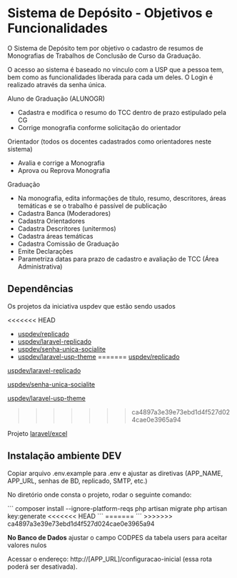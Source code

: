 # Sistema de Depósito - Objetivos e Funcionalidades
<p>O Sistema de Depósito tem por objetivo o cadastro de resumos de Monografias de Trabalhos de Conclusão de Curso da Graduação.</p>
<p>O acesso ao sistema é baseado no vínculo com a USP que a pessoa tem, bem como as funcionalidades liberada para cada um deles. 
O Login é realizado através da senha única.</p>
<p>Aluno de Graduação (ALUNOGR)<br/>
<ul>
    <li>Cadastra e modifica o resumo do TCC dentro de prazo estipulado pela CG</li>
    <li>Corrige monografia conforme solicitação do orientador</li>
</ul>
</p>
<p>Orientador (todos os docentes cadastrados como orientadores neste sistema)<br/>
<ul>
    <li>Avalia e corrige a Monografia</li>
    <li>Aprova ou Reprova Monografia</li>
</ul>
</p>
<p>Graduação<br/>
<ul>
    <li>Na monografia, edita informações de título, resumo, descritores, áreas temáticas e se o trabalho é passível de publicação</li>
    <li>Cadastra Banca (Moderadores)</li>
    <li>Cadastra Orientadores</li>
    <li>Cadastra Descritores (unitermos)</li>
    <li>Cadastra áreas temáticas</li>
    <li>Cadastra Comissão de Graduação</li>
    <li>Emite Declarações</li>
    <li>Parametriza datas para prazo de cadastro e avaliação de TCC (Área Administrativa)</li>
</ul>
</p>

## Dependências

<p>
Os projetos da iniciativa uspdev que estão sendo usados

<<<<<<< HEAD
* [uspdev/replicado](https://github.com/uspdev/replicado)
* [uspdev/laravel-replicado](https://github.com/uspdev/laravel-replicado)
* [uspdev/senha-unica-socialite](https://github.com/uspdev/senhaunica-socialite)
* [uspdev/laravel-usp-theme](https://github.com/uspdev/laravel-usp-theme)
=======
[uspdev/replicado](https://github.com/uspdev/replicado)
    
[uspdev/laravel-replicado](https://github.com/uspdev/laravel-replicado)
    
[uspdev/senha-unica-socialite](https://github.com/uspdev/senhaunica-socialite)
    
[uspdev/laravel-usp-theme](https://github.com/uspdev/laravel-usp-theme)
>>>>>>> ca4897a3e39e73ebd1d4f527d024cae0e3965a94

Projeto [laravel/excel](https://laravel-excel.com/)  
</p>

## Instalação ambiente DEV

<p>Copiar arquivo .env.example para .env e ajustar as diretivas (APP_NAME, APP_URL, senhas de BD, replicado, SMTP, etc.)</p>

<p>No diretório onde consta o projeto, rodar o seguinte comando:</p>
```
composer install --ignore-platform-reqs
php artisan migrate
php artisan key:generate
<<<<<<< HEAD
```
=======
´´´
>>>>>>> ca4897a3e39e73ebd1d4f527d024cae0e3965a94
<p><b>No Banco de Dados</b> ajustar o campo CODPES da tabela users para aceitar valores nulos</p>

Acessar o endereço: http://[APP_URL]/configuracao-inicial (essa rota poderá ser desativada).


